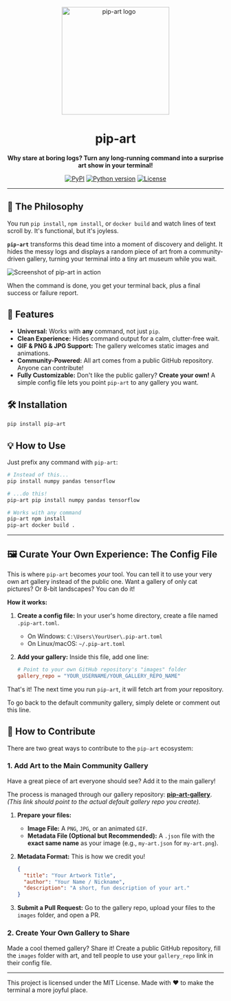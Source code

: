 <p align="center">
  <img src="https://i.postimg.cc/5yp7DxHN/Chat-GPT-Image-13-2025-14-31-22.png" width="250" alt="pip-art logo">
</p>

<h1 align="center">pip-art</h1>

<p align="center">
  <strong>Why stare at boring logs? Turn any long-running command into a surprise art show in your terminal!</strong>
</p>

<p align="center">
    <a href="#"><img src="https://img.shields.io/pypi/v/pip-art.svg" alt="PyPI"></a>
    <a href="#"><img src="https://img.shields.io/badge/python-3.9+-blue.svg" alt="Python version"></a>
    <a href="#"><img src="https://img.shields.io/badge/license-MIT-green.svg" alt="License"></a>
</p>

---

## 🎨 The Philosophy

You run `pip install`, `npm install`, or `docker build` and watch lines of text scroll by. It's functional, but it's joyless. 

**`pip-art`** transforms this dead time into a moment of discovery and delight. It hides the messy logs and displays a random piece of art from a community-driven gallery, turning your terminal into a tiny art museum while you wait.

![Screenshot of pip-art in action](https://i.postimg.cc/4NJpMPB3/2025-07-15-114221.png)

When the command is done, you get your terminal back, plus a final success or failure report.

## 🚀 Features

*   **Universal:** Works with **any** command, not just `pip`.
*   **Clean Experience:** Hides command output for a calm, clutter-free wait.
*   **GIF & PNG & JPG Support:** The gallery welcomes static images and animations.
*   **Community-Powered:** All art comes from a public GitHub repository. Anyone can contribute!
*   **Fully Customizable:** Don't like the public gallery? **Create your own!** A simple config file lets you point `pip-art` to any gallery you want.

## 🛠️ Installation

```bash
pip install pip-art
```

## 💡 How to Use

Just prefix any command with `pip-art`:

```bash
# Instead of this...
pip install numpy pandas tensorflow

# ...do this!
pip-art pip install numpy pandas tensorflow
```

```bash
# Works with any command
pip-art npm install
pip-art docker build .
```

---

## 🖼️ Curate Your Own Experience: The Config File

This is where `pip-art` becomes *your* tool. You can tell it to use your very own art gallery instead of the public one. Want a gallery of only cat pictures? Or 8-bit landscapes? You can do it!

**How it works:**

1.  **Create a config file:** In your user's home directory, create a file named `.pip-art.toml`.
    *   On Windows: `C:\Users\YourUser\.pip-art.toml`
    *   On Linux/macOS: `~/.pip-art.toml`

2.  **Add your gallery:** Inside this file, add one line:

    ```toml
    # Point to your own GitHub repository's "images" folder
    gallery_repo = "YOUR_USERNAME/YOUR_GALLERY_REPO_NAME"
    ```

That's it! The next time you run `pip-art`, it will fetch art from *your* repository.

To go back to the default community gallery, simply delete or comment out this line.

## 🤝 How to Contribute

There are two great ways to contribute to the `pip-art` ecosystem:

### 1. Add Art to the Main Community Gallery

Have a great piece of art everyone should see? Add it to the main gallery!

The process is managed through our gallery repository: **[pip-art-gallery](https://github.com/YOUR_USERNAME/pip-art-gallery)**. *(This link should point to the actual default gallery repo you create).*

1.  **Prepare your files:**
    *   **Image File:** A `PNG`, `JPG`, or an animated `GIF`.
    *   **Metadata File (Optional but Recommended):** A `.json` file with the **exact same name** as your image (e.g., `my-art.json` for `my-art.png`).

2.  **Metadata Format:** This is how we credit you!
    ```json
    {
      "title": "Your Artwork Title",
      "author": "Your Name / Nickname",
      "description": "A short, fun description of your art."
    }
    ```

3.  **Submit a Pull Request:** Go to the gallery repo, upload your files to the `images` folder, and open a PR.

### 2. Create Your Own Gallery to Share

Made a cool themed gallery? Share it! Create a public GitHub repository, fill the `images` folder with art, and tell people to use your `gallery_repo` link in their config file.

---

This project is licensed under the MIT License.
Made with ❤️ to make the terminal a more joyful place. 